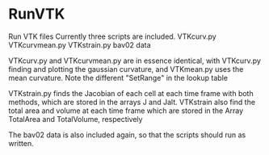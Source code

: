 # RunVTK
Run VTK files
Currently three scripts are included.
  VTKcurv.py
  VTKcurvmean.py
  VTKstrain.py
  bav02 data
  
VTKcurv.py and VTKcurvmean.py are in essence identical, 
      with VTKcurv.py finding and plotting the gaussian curvature, 
      and VTKmean.py uses the mean curvature. Note the different 
      "SetRange" in the lookup table
      
VTKstrain.py finds the Jacobian of each cell at each time frame with
      both methods, which are stored in the arrays J and Jalt.
      VTKstrain also find the total area and volume at each time frame
      which are stored in the Array TotalArea and TotalVolume, respectively
      
 The bav02 data is also included again, so that the scripts should run as written.
 
 

